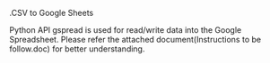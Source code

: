 .CSV to Google Sheets

Python API gspread is used for read/write data into the Google Spreadsheet. Please refer the attached document(Instructions to be follow.doc) for better understanding.

